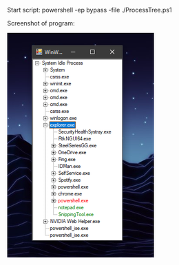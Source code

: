 Start script:
powershell -ep bypass -file ./ProcessTree.ps1


Screenshot of program:

![Red is closed and green is open](https://raw.githubusercontent.com/Interrobangs/ProcessTree/master/screenshot.PNG?raw=true)